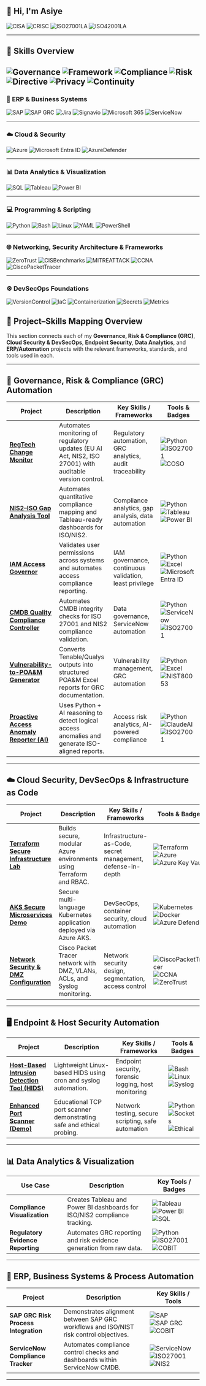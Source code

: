 ## 👋 Hi, I'm Asiye
![CISA](https://img.shields.io/badge/CISA-red?style=flat-square)
![CRISC](https://img.shields.io/badge/CRISC-darkgreen?style=flat-square)
![ISO27001LA](https://img.shields.io/badge/ISO%2027001%20Lead%20Auditor-blueviolet?style=flat-square)
![ISO42001LA](https://img.shields.io/badge/ISO%2042001%20Lead%20Auditor-darkblue?style=flat-square)

---

## 🧩 Skills Overview
![Governance](https://img.shields.io/badge/Governance-COSO-blue?style=flat-square)
![Framework](https://img.shields.io/badge/Framework-COBIT-purple?style=flat-square)
![Compliance](https://img.shields.io/badge/Compliance-ISO27001-success?style=flat-square)
![Risk](https://img.shields.io/badge/Risk-NIST800--53-orange?style=flat-square)
![Directive](https://img.shields.io/badge/Regulation-NIS2-blueviolet?style=flat-square)
![Privacy](https://img.shields.io/badge/Privacy-GDPR-yellow?style=flat-square)
![Continuity](https://img.shields.io/badge/Continuity-ISO22301-lightgrey?style=flat-square)
---

### 🧠 ERP & Business Systems
![SAP](https://img.shields.io/badge/SAP_S%2F4HANA-0FAAFF?style=flat-square&logo=sap&logoColor=white)
![SAP GRC](https://img.shields.io/badge/SAP_GRC-0FAAFF?style=flat-square&logo=sap&logoColor=white)
![Jira](https://img.shields.io/badge/Jira-0052CC?style=flat-square&logo=jira&logoColor=white)
![Signavio](https://img.shields.io/badge/Signavio-FF69B4?style=flat-square)
![Microsoft 365](https://img.shields.io/badge/Microsoft_365-D83B01?style=flat-square&logo=microsoftoffice&logoColor=white)
![ServiceNow](https://img.shields.io/badge/ServiceNow-13A564?style=flat-square&logo=servicenow&logoColor=white)

---

### ☁️ Cloud & Security
![Azure](https://img.shields.io/badge/Azure-0078D4?style=flat-square&logo=microsoftazure&logoColor=white)
![Microsoft Entra ID](https://img.shields.io/badge/Microsoft_Entra_ID-0078D4?style=flat-square&logo=microsoft&logoColor=white)
![AzureDefender](https://img.shields.io/badge/Azure_Defender_for_Cloud-0078D4?style=flat-square&logo=microsoft&logoColor=white)

---

### 📊 Data Analytics & Visualization
![SQL](https://img.shields.io/badge/SQL-316192?style=flat-square&logo=postgresql&logoColor=white)
![Tableau](https://img.shields.io/badge/Tableau-E97627?style=flat-square&logo=tableau&logoColor=white)
![Power BI](https://img.shields.io/badge/Power_BI-F2C811?style=flat-square&logo=powerbi&logoColor=black)

---

### 💻 Programming & Scripting
![Python](https://img.shields.io/badge/Python-3776AB?style=flat-square&logo=python&logoColor=white)
![Bash](https://img.shields.io/badge/Bash-121011?style=flat-square&logo=gnu-bash&logoColor=white)
![Linux](https://img.shields.io/badge/Linux-FCC624?style=flat-square&logo=linux&logoColor=black)
![YAML](https://img.shields.io/badge/YAML-000000?style=flat-square&logo=yaml&logoColor=white)
![PowerShell](https://img.shields.io/badge/PowerShell-5391FE?style=flat-square&logo=powershell&logoColor=white)

---

### 🌐 Networking, Security Architecture & Frameworks
![ZeroTrust](https://img.shields.io/badge/Framework-Zero%20Trust%20Architecture%20(NIST%20800--207)-blue?style=flat-square)
![CISBenchmarks](https://img.shields.io/badge/Security%20Baseline-CIS%20Benchmarks-green?style=flat-square)
![MITREATTACK](https://img.shields.io/badge/Threat%20Model-MITRE%20ATT&CK%20Enterprise-orange?style=flat-square)
![CCNA](https://img.shields.io/badge/Networking-Fundamentals%20(CCNA)-lightgrey?style=flat-square)
![CiscoPacketTracer](https://img.shields.io/badge/Simulation-Cisco%20Packet%20Tracer-blueviolet?style=flat-square)

---

### ⚙️ DevSecOps Foundations
![VersionControl](https://img.shields.io/badge/Version%20Control-Git%20%7C%20GitHub%20Actions%20%7C%20GitLab%20CI%2FCD-orange?style=flat-square)
![IaC](https://img.shields.io/badge/Infrastructure%20as%20Code-Terraform%20%7C%20Ansible%20%7C%20Azure%20Defender-blue?style=flat-square)
![Containerization](https://img.shields.io/badge/Containerization-Docker%20%7C%20Kubernetes%20%7C%20Helm-0db7ed?style=flat-square)
![Secrets](https://img.shields.io/badge/Secrets%20Management-Vault%20%7C%20AWS%20Secrets%20Manager%20%7C%20Azure%20Key%20Vault-darkgreen?style=flat-square)
![Metrics](https://img.shields.io/badge/Metrics%20%26%20Alerting-Prometheus%20%7C%20Grafana-red?style=flat-square)



## 🧩 Project–Skills Mapping Overview


This section connects each of my **Governance, Risk & Compliance (GRC)**, **Cloud Security & DevSecOps**, **Endpoint Security**, **Data Analytics**, and **ERP/Automation** projects with the relevant frameworks, standards, and tools used in each.

---

## 🧠 **Governance, Risk & Compliance (GRC) Automation**

| Project | Description | Key Skills / Frameworks | Tools & Badges |
|----------|--------------|--------------------------|----------------|
| [**RegTech Change Monitor**](https://github.com/asi-im-bir/regtech-change-monitor) | Automates monitoring of regulatory updates (EU AI Act, NIS2, ISO 27001) with auditable version control. | Regulatory automation, GRC analytics, audit traceability | ![Python](https://img.shields.io/badge/Python-3776AB?style=flat-square&logo=python&logoColor=white) ![ISO27001](https://img.shields.io/badge/Compliance-ISO27001-success?style=flat-square) ![COSO](https://img.shields.io/badge/Governance-COSO-blue?style=flat-square) |
| [**NIS2–ISO Gap Analysis Tool**](https://github.com/asi-im-bir/NIS2-ISO-Gap-Analysis-Tool) | Automates quantitative compliance mapping and Tableau-ready dashboards for ISO/NIS2. | Compliance analytics, gap analysis, data automation | ![Python](https://img.shields.io/badge/Python-3776AB?style=flat-square&logo=python&logoColor=white) ![Tableau](https://img.shields.io/badge/Tableau-E97627?style=flat-square&logo=tableau&logoColor=white) ![Power BI](https://img.shields.io/badge/Power_BI-F2C811?style=flat-square&logo=powerbi&logoColor=black) |
| [**IAM Access Governor**](https://github.com/asi-im-bir/IAM-Access-Governor-public) | Validates user permissions across systems and automates access compliance reporting. | IAM governance, continuous validation, least privilege | ![Python](https://img.shields.io/badge/Python-3776AB?style=flat-square&logo=python&logoColor=white) ![Excel](https://img.shields.io/badge/Excel-217346?style=flat-square&logo=microsoftexcel&logoColor=white) ![Microsoft Entra ID](https://img.shields.io/badge/Microsoft_Entra_ID-0078D4?style=flat-square&logo=microsoft&logoColor=white) |
| [**CMDB Quality Compliance Controller**](https://github.com/asi-im-bir/CMDB-Quality-Compliance-Controller-CMDB-QC-) | Automates CMDB integrity checks for ISO 27001 and NIS2 compliance validation. | Data governance, ServiceNow automation | ![Python](https://img.shields.io/badge/Python-3776AB?style=flat-square&logo=python&logoColor=white) ![ServiceNow](https://img.shields.io/badge/ServiceNow-13A564?style=flat-square&logo=servicenow&logoColor=white) ![ISO27001](https://img.shields.io/badge/Compliance-ISO27001-success?style=flat-square) |
| [**Vulnerability-to-POA&M Generator**](https://github.com/asi-im-bir/Vulnerability-to-POA-M-Generator) | Converts Tenable/Qualys outputs into structured POA&M Excel reports for GRC documentation. | Vulnerability management, GRC automation | ![Python](https://img.shields.io/badge/Python-3776AB?style=flat-square&logo=python&logoColor=white) ![Excel](https://img.shields.io/badge/Excel-217346?style=flat-square&logo=microsoftexcel&logoColor=white) ![NIST80053](https://img.shields.io/badge/Risk-NIST800--53-orange?style=flat-square) |
| [**Proactive Access Anomaly Reporter (AI)**](https://github.com/asi-im-bir/anomaly-reporter) | Uses Python + AI reasoning to detect logical access anomalies and generate ISO-aligned reports. | Access risk analytics, AI-powered compliance | ![Python](https://img.shields.io/badge/Python-3776AB?style=flat-square&logo=python&logoColor=white) ![ClaudeAI](https://img.shields.io/badge/AI-Claude%20AI-purple?style=flat-square) ![ISO27001](https://img.shields.io/badge/Compliance-ISO27001-success?style=flat-square) |

---

## ☁️ **Cloud Security, DevSecOps & Infrastructure as Code**

| Project | Description | Key Skills / Frameworks | Tools & Badges |
|----------|--------------|--------------------------|----------------|
| [**Terraform Secure Infrastructure Lab**](https://github.com/asi-im-bir/TerraformSecureInfraLab) | Builds secure, modular Azure environments using Terraform and RBAC. | Infrastructure-as-Code, secret management, defense-in-depth | ![Terraform](https://img.shields.io/badge/Terraform-844FBA?style=flat-square&logo=terraform&logoColor=white) ![Azure](https://img.shields.io/badge/Azure-0078D4?style=flat-square&logo=microsoftazure&logoColor=white) ![Azure Key Vault](https://img.shields.io/badge/Secrets-Azure%20Key%20Vault-darkgreen?style=flat-square) |
| [**AKS Secure Microservices Demo**](https://github.com/asi-im-bir/aks-secure-microservices_public) | Secure multi-language Kubernetes application deployed via Azure AKS. | DevSecOps, container security, cloud automation | ![Kubernetes](https://img.shields.io/badge/Kubernetes-326CE5?style=flat-square&logo=kubernetes&logoColor=white) ![Docker](https://img.shields.io/badge/Docker-0db7ed?style=flat-square&logo=docker&logoColor=white) ![Azure Defender](https://img.shields.io/badge/Azure_Defender_for_Cloud-0078D4?style=flat-square&logo=microsoft&logoColor=white) |
| [**Network Security & DMZ Configuration**](https://github.com/asi-im-bir/network-security-design) | Cisco Packet Tracer network with DMZ, VLANs, ACLs, and Syslog monitoring. | Network security design, segmentation, access control | ![CiscoPacketTracer](https://img.shields.io/badge/Simulation-Cisco%20Packet%20Tracer-blueviolet?style=flat-square) ![CCNA](https://img.shields.io/badge/Networking-Fundamentals%20(CCNA)-lightgrey?style=flat-square) ![ZeroTrust](https://img.shields.io/badge/Framework-Zero%20Trust%20Architecture%20(NIST%20800--207)-blue?style=flat-square) |

---

## 🖥️ **Endpoint & Host Security Automation**

| Project | Description | Key Skills / Frameworks | Tools & Badges |
|----------|--------------|--------------------------|----------------|
| [**Host-Based Intrusion Detection Tool (HIDS)**](https://github.com/asi-im-bir/hostbased-intrusion-detection-tool) | Lightweight Linux-based HIDS using cron and syslog automation. | Endpoint security, forensic logging, host monitoring | ![Bash](https://img.shields.io/badge/Bash-121011?style=flat-square&logo=gnu-bash&logoColor=white) ![Linux](https://img.shields.io/badge/Linux-FCC624?style=flat-square&logo=linux&logoColor=black) ![Syslog](https://img.shields.io/badge/Logging-Syslog-green?style=flat-square) |
| [**Enhanced Port Scanner (Demo)**](https://github.com/asi-im-bir/enhanced-port-scanner-public) | Educational TCP port scanner demonstrating safe and ethical probing. | Network testing, secure scripting, safe automation | ![Python](https://img.shields.io/badge/Python-3776AB?style=flat-square&logo=python&logoColor=white) ![Sockets](https://img.shields.io/badge/Network-Sockets-blue?style=flat-square) ![Ethical](https://img.shields.io/badge/Ethical-Safe%20Testing-lightgrey?style=flat-square) |

---

## 📊 **Data Analytics & Visualization**

| Use Case | Description | Key Tools / Badges |
|-----------|-------------|--------------------|
| **Compliance Visualization** | Creates Tableau and Power BI dashboards for ISO/NIS2 compliance tracking. | ![Tableau](https://img.shields.io/badge/Tableau-E97627?style=flat-square&logo=tableau&logoColor=white) ![Power BI](https://img.shields.io/badge/Power_BI-F2C811?style=flat-square&logo=powerbi&logoColor=black) ![SQL](https://img.shields.io/badge/SQL-316192?style=flat-square&logo=postgresql&logoColor=white) |
| **Regulatory Evidence Reporting** | Automates GRC reporting and risk evidence generation from raw data. | ![Python](https://img.shields.io/badge/Python-3776AB?style=flat-square&logo=python&logoColor=white) ![ISO27001](https://img.shields.io/badge/Compliance-ISO27001-success?style=flat-square) ![COBIT](https://img.shields.io/badge/Framework-COBIT-purple?style=flat-square) |

---

## 🧠 **ERP, Business Systems & Process Automation**

| Project | Description | Key Skills / Tools |
|----------|--------------|--------------------|
| **SAP GRC Risk Process Integration** | Demonstrates alignment between SAP GRC workflows and ISO/NIST risk control objectives. | ![SAP](https://img.shields.io/badge/SAP_S%2F4HANA-0FAAFF?style=flat-square&logo=sap&logoColor=white) ![SAP GRC](https://img.shields.io/badge/SAP_GRC-0FAAFF?style=flat-square&logo=sap&logoColor=white) ![COBIT](https://img.shields.io/badge/Framework-COBIT-purple?style=flat-square) |
| **ServiceNow Compliance Tracker** | Automates compliance control checks and dashboards within ServiceNow CMDB. | ![ServiceNow](https://img.shields.io/badge/ServiceNow-13A564?style=flat-square&logo=servicenow&logoColor=white) ![ISO27001](https://img.shields.io/badge/ISO27001-Compliance-success?style=flat-square) ![NIS2](https://img.shields.io/badge/NIS2-EU%20Directive-blue?style=flat-square) |

---



